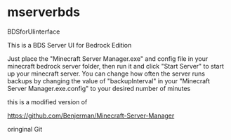 # mserverbds
BDSforUIinterface


This is a BDS Server UI for Bedrock Edition

Just place the "Minecraft Server Manager.exe" and config file in your minecraft bedrock server folder, then run it and click "Start Server" to start up your minecraft server. You can change how often the server runs backups by changing the value of "backupInterval" in your "Minecraft Server Manager.exe.config" to your desired number of minutes


this is a modified version of



https://github.com/Benjerman/Minecraft-Server-Manager



oringinal Git
